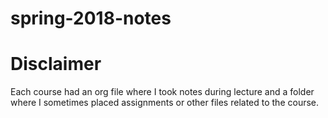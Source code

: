 # spring-2018-notes
# Disclaimer
Each course had an org file where I took notes during lecture and a folder where I sometimes placed assignments or other files related to the course.
